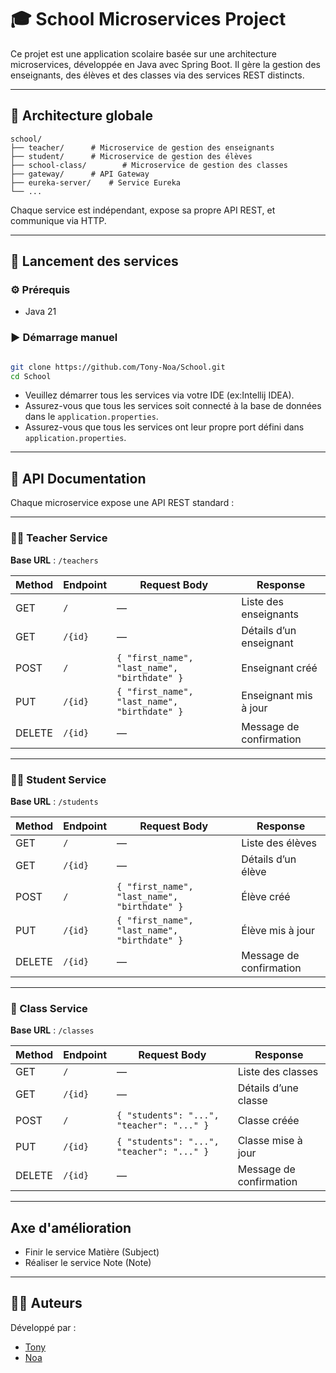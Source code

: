 
# 🎓 School Microservices Project

Ce projet est une application scolaire basée sur une architecture microservices, développée en Java avec Spring Boot. Il gère la gestion des enseignants, des élèves et des classes via des services REST distincts.

---

## 🧱 Architecture globale

```plaintext
school/
├── teacher/      # Microservice de gestion des enseignants
├── student/      # Microservice de gestion des élèves
├── school-class/        # Microservice de gestion des classes
├── gateway/      # API Gateway
├── eureka-server/    # Service Eureka
└── ...
```

Chaque service est indépendant, expose sa propre API REST, et communique via HTTP.

---

## 🚀 Lancement des services

### ⚙️ Prérequis
- Java 21

### ▶️ Démarrage manuel

```bash

git clone https://github.com/Tony-Noa/School.git
cd School
```

- Veuillez démarrer tous les services via votre IDE (ex:Intellij IDEA).
- Assurez-vous que tous les services soit connecté à la base de données dans le `application.properties`.
- Assurez-vous que tous les services ont leur propre port défini dans `application.properties`.

---

## 📘 API Documentation

Chaque microservice expose une API REST standard :

---

### 👨‍🏫 Teacher Service

**Base URL** : `/teachers`

| Method | Endpoint       | Request Body                                 | Response |
|--------|----------------|----------------------------------------------|----------|
| GET    | `/`            | —                                            | Liste des enseignants |
| GET    | `/{id}`        | —                                            | Détails d’un enseignant |
| POST   | `/`            | `{ "first_name", "last_name", "birthdate" }` | Enseignant créé |
| PUT    | `/{id}`        | `{ "first_name", "last_name", "birthdate" }` | Enseignant mis à jour |
| DELETE | `/{id}`        | —                                            | Message de confirmation |

---

### 👩‍🎓 Student Service

**Base URL** : `/students`

| Method | Endpoint       | Request Body                                      | Response |
|--------|----------------|---------------------------------------------------|----------|
| GET    | `/`            | —                                                 | Liste des élèves |
| GET    | `/{id}`        | —                                                 | Détails d’un élève |
| POST   | `/`            | `{ "first_name", "last_name", "birthdate" }`      | Élève créé |
| PUT    | `/{id}`        | `{ "first_name", "last_name", "birthdate" }`      | Élève mis à jour |
| DELETE | `/{id}`        | —                                                 | Message de confirmation |

---

### 🏫 Class Service

**Base URL** : `/classes`

| Method | Endpoint       | Request Body                                | Response |
|--------|----------------|---------------------------------------------|----------|
| GET    | `/`            | —                                           | Liste des classes |
| GET    | `/{id}`        | —                                           | Détails d’une classe |
| POST   | `/`            | `{ "students": "...", "teacher": "..." }`   | Classe créée |
| PUT    | `/{id}`        | `{ "students": "...", "teacher": "..." }`   | Classe mise à jour |
| DELETE | `/{id}`        | —                                           | Message de confirmation |

---

## Axe d'amélioration 
- Finir le service Matière (Subject)
- Réaliser le service Note (Note)

---

## 🧑‍💻 Auteurs

Développé par :
- [Tony](https://github.com/tonyl59)
- [Noa](https://github.com/NScelles)

